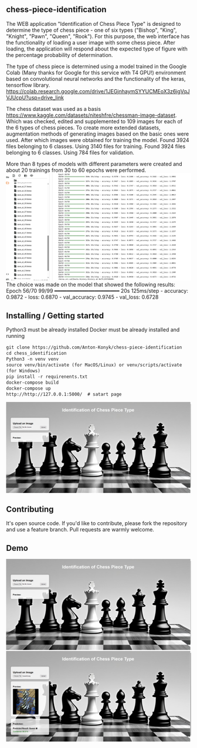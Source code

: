 ## chess-piece-identification 

The WEB application "Identification of Chess Piece Type" is designed to 
determine the type of chess piece - one of six types ("Bishop", "King",
"Knight", "Pawn", "Queen", "Rook").
For this purpose, the web interface has the functionality of loading 
a user image with some chess piece. After loading, the application will 
respond about the expected type of figure with the percentage probability
of determination.

The type of chess piece is determined using a model trained in 
the Google Colab (Many thanks for Google for this service with T4 GPU!)
environment based on convolutional neural networks and 
the functionality of the keras, tensorflow library.
https://colab.research.google.com/drive/1JEGjnhaymSYYUCMEoX3z6igVqJVJUcpU?usp=drive_link

The chess dataset was used as a basis 
https://www.kaggle.com/datasets/niteshfre/chessman-image-dataset. 
Which was checked, edited and supplemented to 109 images for each of 
the 6 types of chess pieces. To create more extended datasets, 
augmentation methods of generating images based on the basic ones 
were used.
After which images were obtained for training the model.
Found 3924 files belonging to 6 classes.
Using 3140 files for training.
Found 3924 files belonging to 6 classes.
Using 784 files for validation.

More than 8 types of models with different parameters were created and 
about 20 trainings from 30 to 60 epochs were performed.
![train_process.png](README_Screenshots%2Ftrain_process.png)
The choice was made on the model that showed the following results:
Epoch 56/70
99/99 ━━━━━━━━━━━━━━━━━━━━━ 20s 125ms/step - 
accuracy: 0.9872 - loss: 0.6870 - val_accuracy: 0.9745 - val_loss: 0.6728

## Installing / Getting started

Python3 must be already installed
Docker must be already installed and running

```shell
git clone https://github.com/Anton-Konyk/chess-piece-identification
cd chess_identification
Python3 -n venv venv
source venv/bin/activate (for MacOS/Linux) or venv/scripts/activate (for Windows)
pip install -r requirenents.txt
docker-compose build
docker-compose up
http://http://127.0.0.1:5000/  # satart page
```
![start_page.png](README_Screenshots%2Fstart_page.png)

## Contributing

It's open source code.
If you'd like to contribute, please fork the repository and use a feature
branch. Pull requests are warmly welcome.

## Demo
![start_page.png](README_Screenshots%2Fstart_page.png)
![result_page.png](README_Screenshots%2Fresult_page.png)
